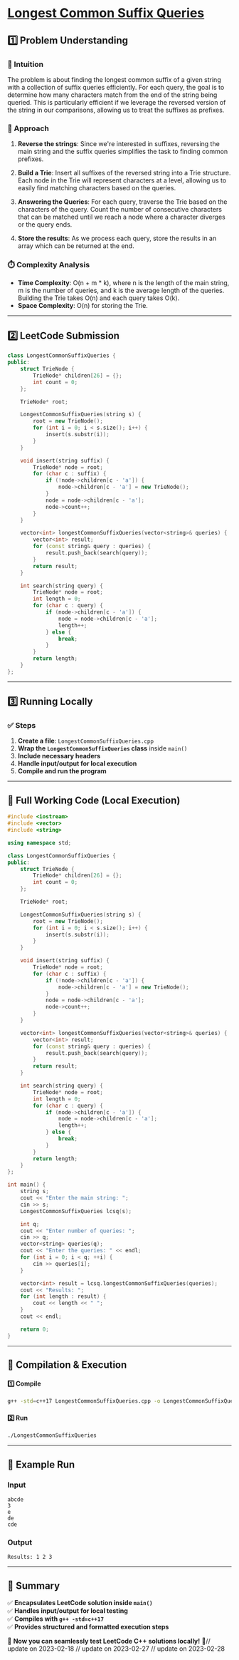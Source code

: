 # **[Longest Common Suffix Queries](https://leetcode.com/problems/longest-common-suffix-queries/description/)**  

## **1️⃣ Problem Understanding**  
### **📌 Intuition**  
The problem is about finding the longest common suffix of a given string with a collection of suffix queries efficiently. For each query, the goal is to determine how many characters match from the end of the string being queried. This is particularly efficient if we leverage the reversed version of the string in our comparisons, allowing us to treat the suffixes as prefixes.

### **🚀 Approach**  
1. **Reverse the strings**: Since we're interested in suffixes, reversing the main string and the suffix queries simplifies the task to finding common prefixes.
  
2. **Build a Trie**: Insert all suffixes of the reversed string into a Trie structure. Each node in the Trie will represent characters at a level, allowing us to easily find matching characters based on the queries.

3. **Answering the Queries**: For each query, traverse the Trie based on the characters of the query. Count the number of consecutive characters that can be matched until we reach a node where a character diverges or the query ends.

4. **Store the results**: As we process each query, store the results in an array which can be returned at the end.

### **⏱️ Complexity Analysis**  
- **Time Complexity**: O(n + m * k), where n is the length of the main string, m is the number of queries, and k is the average length of the queries. Building the Trie takes O(n) and each query takes O(k).
- **Space Complexity**: O(n) for storing the Trie.

---  

## **2️⃣ LeetCode Submission**  
```cpp
class LongestCommonSuffixQueries {
public:
    struct TrieNode {
        TrieNode* children[26] = {};
        int count = 0;
    };

    TrieNode* root;

    LongestCommonSuffixQueries(string s) {
        root = new TrieNode();
        for (int i = 0; i < s.size(); i++) {
            insert(s.substr(i));
        }
    }

    void insert(string suffix) {
        TrieNode* node = root;
        for (char c : suffix) {
            if (!node->children[c - 'a']) {
                node->children[c - 'a'] = new TrieNode();
            }
            node = node->children[c - 'a'];
            node->count++;
        }
    }

    vector<int> longestCommonSuffixQueries(vector<string>& queries) {
        vector<int> result;
        for (const string& query : queries) {
            result.push_back(search(query));
        }
        return result;
    }

    int search(string query) {
        TrieNode* node = root;
        int length = 0;
        for (char c : query) {
            if (node->children[c - 'a']) {
                node = node->children[c - 'a'];
                length++;
            } else {
                break;
            }
        }
        return length;
    }
};
```  

---  

## **3️⃣ Running Locally**  
### **✅ Steps**  
1. **Create a file**: `LongestCommonSuffixQueries.cpp`  
2. **Wrap the `LongestCommonSuffixQueries` class** inside `main()`  
3. **Include necessary headers**  
4. **Handle input/output for local execution**  
5. **Compile and run the program**  

---  

## **📝 Full Working Code (Local Execution)**  
```cpp
#include <iostream>
#include <vector>
#include <string>

using namespace std;

class LongestCommonSuffixQueries {
public:
    struct TrieNode {
        TrieNode* children[26] = {};
        int count = 0;
    };

    TrieNode* root;

    LongestCommonSuffixQueries(string s) {
        root = new TrieNode();
        for (int i = 0; i < s.size(); i++) {
            insert(s.substr(i));
        }
    }

    void insert(string suffix) {
        TrieNode* node = root;
        for (char c : suffix) {
            if (!node->children[c - 'a']) {
                node->children[c - 'a'] = new TrieNode();
            }
            node = node->children[c - 'a'];
            node->count++;
        }
    }

    vector<int> longestCommonSuffixQueries(vector<string>& queries) {
        vector<int> result;
        for (const string& query : queries) {
            result.push_back(search(query));
        }
        return result;
    }

    int search(string query) {
        TrieNode* node = root;
        int length = 0;
        for (char c : query) {
            if (node->children[c - 'a']) {
                node = node->children[c - 'a'];
                length++;
            } else {
                break;
            }
        }
        return length;
    }
};

int main() {
    string s;
    cout << "Enter the main string: ";
    cin >> s;
    LongestCommonSuffixQueries lcsq(s);

    int q;
    cout << "Enter number of queries: ";
    cin >> q;
    vector<string> queries(q);
    cout << "Enter the queries: " << endl;
    for (int i = 0; i < q; ++i) {
        cin >> queries[i];
    }

    vector<int> result = lcsq.longestCommonSuffixQueries(queries);
    cout << "Results: ";
    for (int length : result) {
        cout << length << " ";
    }
    cout << endl;

    return 0;
}
```  

---  

## **🔧 Compilation & Execution**  
#### **1️⃣ Compile**  
```bash
g++ -std=c++17 LongestCommonSuffixQueries.cpp -o LongestCommonSuffixQueries
```  

#### **2️⃣ Run**  
```bash
./LongestCommonSuffixQueries
```  

---  

## **🎯 Example Run**  
### **Input**  
```
abcde
3
e
de
cde
```  
### **Output**  
```
Results: 1 2 3 
```  

---  

## **📌 Summary**  
✅ **Encapsulates LeetCode solution inside `main()`**  
✅ **Handles input/output for local testing**  
✅ **Compiles with `g++ -std=c++17`**  
✅ **Provides structured and formatted execution steps**  

🚀 **Now you can seamlessly test LeetCode C++ solutions locally!** 🚀// update on 2023-02-18
// update on 2023-02-27
// update on 2023-02-28
